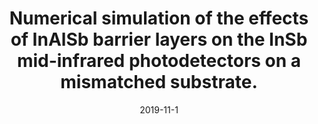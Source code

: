 ---
title: "Numerical simulation of the effects of InAlSb barrier layers on the InSb mid-infrared photodetectors on a mismatched substrate."
collection: publications
permalink: /publication/forthcoming-peace-agreement-strength
date: 2019-11-1
venue: 'International Society for Optics and Photonics'
paperurl: '/files/pdf/research/SPIE.pdf'
link: 'https://bw-wang.github.io/publications/'
code: 'https://bw-wang.github.io/publications/'
github: 'https://github.com/jayrobwilliams/Peace-Agreement-Strength'
citation: 'Zhao, Zhiqin, Xu Qian, Bowen Wang, and Bowen Jia. "Numerical simulation of the effects of InAlSb barrier layers on the InSb mid-infrared photodetectors on a mismatched substrate." In *Optoelectronic Devices and Integration VIII*, vol. 11184, p. 1118411. International Society for Optics and Photonics, 2019'
---